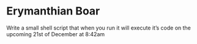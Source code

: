 # Erymanthian Boar

Write a small shell script that when you run it will execute it’s code on the upcoming
21st of December at 8:42am
